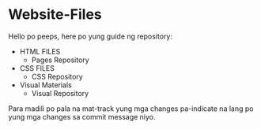# Website-Files

Hello po peeps, here po yung guide ng repository:

* HTML FILES
    - Pages Repository
* CSS FILES
    - CSS Repository
* Visual Materials
    - Visual Repository
 

Para madili po pala na mat-track yung mga changes pa-indicate na lang po yung mga changes sa commit message niyo.
  
